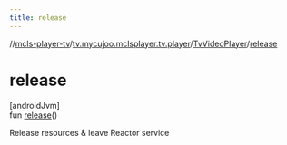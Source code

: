 ```yaml
---
title: release
---
```

//[mcls-player-tv](../../../index.html)/[tv.mycujoo.mclsplayer.tv.player](../index.html)/[TvVideoPlayer](index.html)/[release](release.html)



# release



[androidJvm]\
fun [release](release.html)()



Release resources & leave Reactor service




